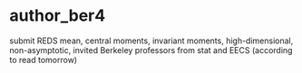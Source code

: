 # author_ber4

submit REDS mean, central moments, invariant moments, high-dimensional, non-asymptotic, invited Berkeley professors from stat and EECS (according to read tomorrow)
